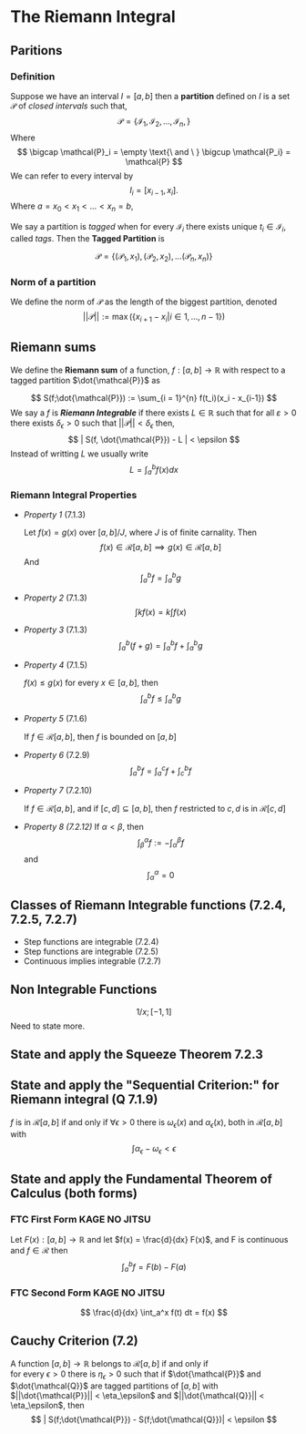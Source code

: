 # The Riemann Integral 
## Paritions 
### Definition

Suppose we have an interval $I = [a,b]$ then a **partition** defined on $I$ is 
a set
$\mathcal{P}$ of *closed intervals* such that, 
$$
    \mathcal{P} = \{\mathcal{I}_1,\mathcal{I}_2, \dots, \mathcal{I}_n, \}
$$
Where
$$
    \bigcap \mathcal{P}_i = \empty \text{\ and \ } \bigcup \mathcal{P_i} = \mathcal{P}
$$
We can refer to every interval by 
$$
    I_i = [ x_{i-1} , x_i ].
$$ 
Where $a= x_0 < x_1 < \dots <  x_n = b$,  

We say a partition is *tagged* when for every $\mathcal{I}_i$ there exists unique
$t_i \in \mathcal{I}_i$, called *tags*. Then the **Tagged Partition** is 

$$
    \mathcal{P} = \{ 
        (\mathcal{P}_1, x_1) , (\mathcal{P}_2, x_2),  \dots 
        (\mathcal{P}_n, x_n) 
            \} 
$$

### Norm of a partition

We define the norm of  $\mathcal{P}$ as the length of the 
biggest partition, denoted 
$$
    ||\mathcal{P}|| :=  \max (\{ {x_{i+1} - x_i | i \in 1,...,n-1}  \}) 
$$
## Riemann sums
We define the **Riemann sum** of a function,
    $f : [a,b] \to \mathbb{R}$
with respect to a tagged 
partition $\dot{\mathcal{P}}$
as 

$$
    S(f;\dot{\mathcal{P}}) := \sum_{i = 1}^{n} f(t_i)(x_i - x_{i-1})
$$
We say a $f$ is 
***Riemann Integrable*** if there exists 
$L \in \mathbb{R}$
such that for all $\varepsilon > 0$ there exists $\delta_{\epsilon} >0$ such that $||\mathcal{P}|| < \delta_{\epsilon}$ then, 
$$ 
    | S(f, \dot{\mathcal{P}}) - L | < \epsilon
$$ 
Instead of writting $L$ we usually write 
$$ 
L = \int_a^b f(x)dx 
$$
###  Riemann Integral Properties

- *Property 1* (7.1.3)
    
    Let $f(x) = g(x)$ over $[a,b]/J$, where $J$ is of finite 
    carnality. Then 
    $$
    f(x) \in \mathcal{R}[a,b] \implies g(x) \in \mathcal{R}[a,b]
    $$
    And 
    $$
        \int_a ^b f = \int_a^b g
    $$
- *Property 2* (7.1.3) 
$$
    \int kf(x) = k \int f(x) 
$$
- *Property 3* (7.1.3)
$$
    \int_a^b (f + g) = \int_a^b f + \int_a^b g 
$$
- *Property 4* (7.1.5)
 
    $f(x) \leq g(x)$ for every $x \in [a,b]$, then 
    $$
        \int_a^b f  \leq \int_a^b g 
    $$
- *Property 5* (7.1.6)

    If $f \in \mathcal{R}[a,b],$ then $f$ is bounded on $[a,b]$

- *Property 6* (7.2.9)
    $$
        \int _a ^b f = \int _a ^ c f + \int _c ^ b f 
    $$
- *Property 7* (7.2.10) 
  
  If $f \in \mathcal{R}[a,b]$, and if $[c,d] \subseteq [a,b],$ then $f$ 
  restricted to $c,d$ is in $\mathcal{R}[c,d]$

- *Property 8 (7.2.12)*
    If $\alpha < \beta$, then 
    $$
        \int_\beta ^ \alpha f := -\int_\alpha ^\beta f 
    $$
    and 
    $$
        \int_\alpha ^\alpha = 0
    $$

## Classes of Riemann Integrable functions (7.2.4, 7.2.5, 7.2.7)
- Step functions are integrable (7.2.4)
- Step functions are integrable (7.2.5)
- Continuous implies integrable (7.2.7)
## Non Integrable Functions 
$$
1/x ; [-1,1]
$$
Need to state more. 
## State and apply the Squeeze Theorem 7.2.3

## State and apply the "Sequential Criterion:" for Riemann integral (Q 7.1.9)
$f$ is in $\mathcal{R}[a,b]$  if and only if $\forall \epsilon >0$ there is 
$\omega_\epsilon(x)$ and $\alpha_\epsilon(x)$, both in $\mathcal{R}[a,b]$ with  
$$
    \int \alpha_\epsilon - \omega_{\epsilon}  < \epsilon 
$$
## State and apply the Fundamental Theorem of Calculus (both forms)   
### FTC First Form KAGE NO JITSU 
Let $F(x) : [a,b] \to \mathbb{R}$ and let $f(x) = \frac{d}{dx} F(x)$, 
and F is continuous and $f\in \mathcal{R}$
then 
$$
\int_a^b f= F(b) - F(a)   
$$


### FTC Second Form KAGE NO JITSU 
$$
    \frac{d}{dx} \int_a^x f(t) dt = f(x) 
$$
## Cauchy Criterion (7.2)
A function $[a,b] \to \mathbb{R}$ belongs to $\mathcal{R}[a,b]$ if and only if  
for every $\epsilon > 0$ there is $\eta_\epsilon >0$ such that if 
$\dot{\mathcal{P}}$ and 
$\dot{\mathcal{Q}}$  are tagged partitions of $[a,b]$ with 
$||\dot{\mathcal{P}}||  < \eta_\epsilon$ and 
$||\dot{\mathcal{Q}}||  < \eta_\epsilon$, then 
$$
    | S(f;\dot{\mathcal{P}}) -  S(f;\dot{\mathcal{Q}})| < \epsilon 
$$
